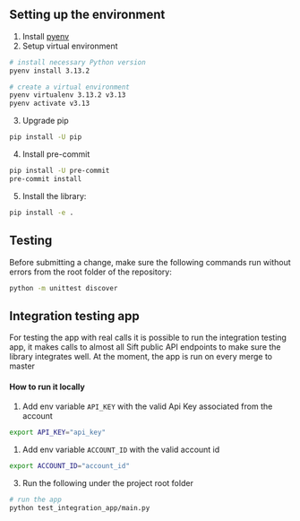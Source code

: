 
## Setting up the environment

1. Install [pyenv](https://github.com/pyenv/pyenv?tab=readme-ov-file#installation)
2. Setup virtual environment

```sh
# install necessary Python version
pyenv install 3.13.2

# create a virtual environment
pyenv virtualenv 3.13.2 v3.13
pyenv activate v3.13
```

3. Upgrade pip

```sh
pip install -U pip
```

4. Install pre-commit

```sh
pip install -U pre-commit
pre-commit install
```

5. Install the library:

```sh
pip install -e .
```

## Testing

Before submitting a change, make sure the following commands run without
errors from the root folder of the repository:

```sh
python -m unittest discover
```

## Integration testing app

For testing the app with real calls it is possible to run the integration testing app,
it makes calls to almost all Sift public API endpoints to make sure the library integrates
well. At the moment, the app is run on every merge to master

#### How to run it locally

1. Add env variable `API_KEY` with the valid Api Key associated from the account

```sh
export API_KEY="api_key"
```

1. Add env variable `ACCOUNT_ID` with the valid account id

```sh
export ACCOUNT_ID="account_id"
```

3. Run the following under the project root folder

```sh
# run the app
python test_integration_app/main.py
```
